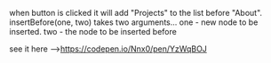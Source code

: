 when button is clicked it will add "Projects" to the list before "About".
insertBefore(one, two) takes two arguments... one - new node to be inserted. two - the node to be inserted before


see it here -->https://codepen.io/Nnx0/pen/YzWqBOJ
